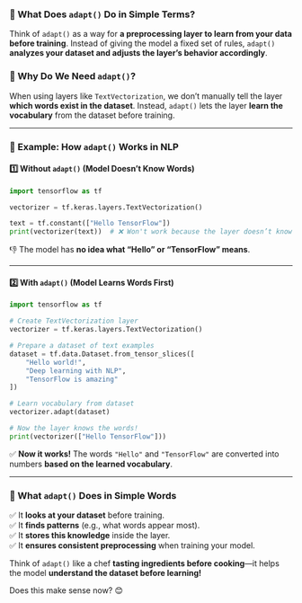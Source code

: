 ### **🔹 What Does `adapt()` Do in Simple Terms?**  

Think of `adapt()` as a way for **a preprocessing layer to learn from your data before training**. Instead of giving the model a fixed set of rules, `adapt()` **analyzes your dataset and adjusts the layer’s behavior accordingly**.  

### **🔹 Why Do We Need `adapt()`?**  
When using layers like `TextVectorization`, we don’t manually tell the layer **which words exist in the dataset**. Instead, `adapt()` lets the layer **learn the vocabulary** from the dataset before training.  

---

### **🔹 Example: How `adapt()` Works in NLP**
#### **1️⃣ Without `adapt()` (Model Doesn’t Know Words)**
```python
import tensorflow as tf

vectorizer = tf.keras.layers.TextVectorization()

text = tf.constant(["Hello TensorFlow"])  
print(vectorizer(text))  # ❌ Won't work because the layer doesn’t know the vocabulary!
```
👎 The model has **no idea what “Hello” or “TensorFlow” means**.

---

#### **2️⃣ With `adapt()` (Model Learns Words First)**
```python
import tensorflow as tf

# Create TextVectorization layer
vectorizer = tf.keras.layers.TextVectorization()

# Prepare a dataset of text examples
dataset = tf.data.Dataset.from_tensor_slices([
    "Hello world!",
    "Deep learning with NLP",
    "TensorFlow is amazing"
])

# Learn vocabulary from dataset
vectorizer.adapt(dataset)

# Now the layer knows the words!
print(vectorizer(["Hello TensorFlow"]))  
```
✅ **Now it works!** The words `"Hello"` and `"TensorFlow"` are converted into numbers **based on the learned vocabulary**.

---

### **🔹 What `adapt()` Does in Simple Words**
✅ It **looks at your dataset** before training.  
✅ It **finds patterns** (e.g., what words appear most).  
✅ It **stores this knowledge** inside the layer.  
✅ It **ensures consistent preprocessing** when training your model.

Think of `adapt()` like a chef **tasting ingredients before cooking**—it helps the model **understand the dataset before learning!**  

Does this make sense now? 😊

